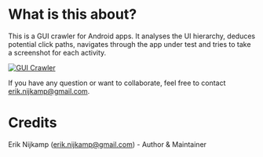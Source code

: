 What is this about?
==============

This is a GUI crawler for Android apps. It analyses the UI hierarchy, deduces potential click paths, navigates through the app under test and tries to take a screenshot for each activity.

[![GUI Crawler](https://raw.githubusercontent.com/wiki/testobject/supermonkey/crawler.png)](http://www.youtube.com/watch?v=KCCxAIE2tts)

If you have any question or want to collaborate, feel free to contact erik.nijkamp@gmail.com.

Credits
==============

Erik Nijkamp (erik.nijkamp@gmail.com) - Author & Maintainer   

